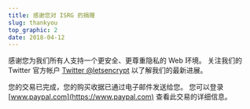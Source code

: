 ```yaml
---
title: 感谢您对 ISRG 的捐赠
slug: thankyou
top_graphic: 2
date: 2018-04-12
---
```


感谢您为我们所有人支持一个更安全、更尊重隐私的 Web 环境。 关注我们的 Twitter 官方帐户 [Twitter @letsencrypt](https://twitter.com/letsencrypt) 以了解我们的最新进展。

您的交易已完成，您的购买收据已通过电子邮件发送给您。 您可以登录 [www.paypal.com](https://www.paypal.com) 查看此交易的详细信息。
